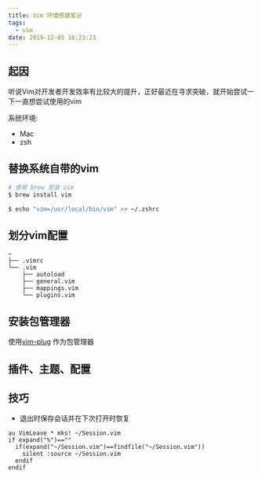 ```yaml
---
title: Vim 环境搭建笔记
tags:
  - vim
date: 2019-12-05 16:23:23
---
```


## 起因

听说Vim对开发者开发效率有比较大的提升，正好最近在寻求突破，就开始尝试一下一直想尝试使用的vim

系统环境: 
- Mac
- zsh

## 替换系统自带的vim

```bash
# 使用 brew 安装 vim
$ brew install vim

$ echo "vim=/usr/local/bin/vim" >> ~/.zshrc

```

## 划分vim配置

```
~
├── .vimrc
└── .vim
    ├── autoload
    ├── general.vim
    ├── mappings.vim
    └── plugins.vim
```

## 安装包管理器

使用[vim-plug](https://github.com/junegunn/vim-plug) 作为包管理器

## 插件、主题、配置


## 技巧

- 退出时保存会话并在下次打开时恢复
```
au VimLeave * mks! ~/Session.vim
if expand("%")==""
  if(expand("~/Session.vim")==findfile("~/Session.vim"))
    silent :source ~/Session.vim
  endif
endif
```
